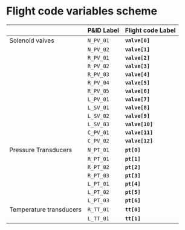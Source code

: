 ﻿# Flight code variables scheme



|                |P&ID Label                         |Flight code Label                        |
|----------------|-------------------------------|-----------------------------|
|Solenoid valves|`N_PV_01`            |**`valve[0]`**         |
|        |`N_PV_02`              |**`valve[1]`**            |
|         |`R_PV_01`    |**`valve[2]`**   |
|     |`R_PV_02`            |**`valve[3]`**         |
|        |`R_PV_03`              |**`valve[4]`**            |
|         |`R_PV_04`    |**`valve[5]`**   |
|           |`R_PV_05`            |**`valve[6]`**         |
|        |`L_PV_01`              |**`valve[7]`**            |
|         |`L_SV_01`    |**`valve[8]`**   |
|        |`L_SV_02`              |**`valve[9]`**            |
|         |`L_SV_03`    |**`valve[10]`**   |
|        |`C_PV_01`              |**`valve[11]`**            |
|         |`C_PV_02`    |**`valve[12]`**   |
|Pressure Transducers|`N_PT_01`            |**`pt[0]`**         |
|        |`R_PT_01`              |**`pt[1]`**            |
|         |`R_PT_02`    |**`pt[2]`**   |
|     |`R_PT_03`            |**`pt[3]`**         |
|        |`L_PT_01`              |**`pt[4]`**            |
|         |`L_PT_02`    |**`pt[5]`**   |
|           |`L_PT_03`            |**`pt[6]`**         |
|    Temperature transducers    |`R_TT_01`              |**`tt[0]`**            |
|         |`L_TT_01`    |**`tt[1]`**   |



